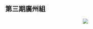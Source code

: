 ## 第三期廣州組

<div style="text-align:center">
<img src="https://oss.aliyuncs.com/colorworks/f65c3e9e9a419b12885e1e3434e5de26/%E6%AD%A3%E9%9D%A2.jpg"/>
</div>